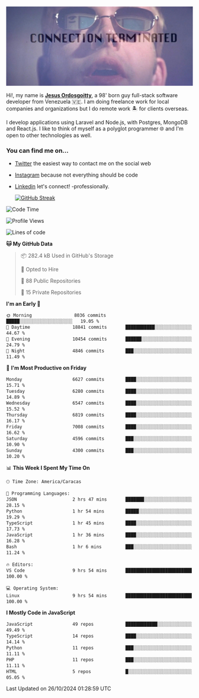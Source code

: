 ![hackers movie reference](./disconnected.jpg)

Hi!, my name is [**Jesus Ordosgoitty**](https://jodaz.dev), a 98' born guy full-stack software developer from Venezuela 🇻🇪. I am doing freelance work for local companies and organizations but I do remote work 🏝️ for clients overseas. 

I develop applications using Laravel and Node.js, with Postgres, MongoDB and React.js. I like to think of myself as a polyglot programmer 🌐 and I'm open to other technologies as well.

### You can find me on...

- [Twitter](https://twitter.com/jodaz_) the easiest way to contact me on the social web
- [Instagram](https://instagram.com/jodaz_) because not everything should be code
- [Linkedin](https://linkedin.com/in/jodaz) let's connect! -professionally.


    [![GitHub Streak](https://streak-stats.demolab.com?user=jodaz&theme=tokyonight)](https://git.io/streak-stats)

<!--START_SECTION:waka-->
![Code Time](http://img.shields.io/badge/Code%20Time-7%2C437%20hrs%2039%20mins-blue)

![Profile Views](http://img.shields.io/badge/Profile%20Views-0-blue)

![Lines of code](https://img.shields.io/badge/From%20Hello%20World%20I%27ve%20Written-82.5%20million%20lines%20of%20code-blue)

**🐱 My GitHub Data** 

> 📦 282.4 kB Used in GitHub's Storage 
 > 
> 💼 Opted to Hire
 > 
> 📜 88 Public Repositories 
 > 
> 🔑 15 Private Repositories 
 > 
**I'm an Early 🐤** 

```text
🌞 Morning                8036 commits        █████░░░░░░░░░░░░░░░░░░░░   19.05 % 
🌆 Daytime                18841 commits       ███████████░░░░░░░░░░░░░░   44.67 % 
🌃 Evening                10454 commits       ██████░░░░░░░░░░░░░░░░░░░   24.79 % 
🌙 Night                  4846 commits        ███░░░░░░░░░░░░░░░░░░░░░░   11.49 % 
```
📅 **I'm Most Productive on Friday** 

```text
Monday                   6627 commits        ████░░░░░░░░░░░░░░░░░░░░░   15.71 % 
Tuesday                  6280 commits        ████░░░░░░░░░░░░░░░░░░░░░   14.89 % 
Wednesday                6547 commits        ████░░░░░░░░░░░░░░░░░░░░░   15.52 % 
Thursday                 6819 commits        ████░░░░░░░░░░░░░░░░░░░░░   16.17 % 
Friday                   7008 commits        ████░░░░░░░░░░░░░░░░░░░░░   16.62 % 
Saturday                 4596 commits        ███░░░░░░░░░░░░░░░░░░░░░░   10.90 % 
Sunday                   4300 commits        ███░░░░░░░░░░░░░░░░░░░░░░   10.20 % 
```


📊 **This Week I Spent My Time On** 

```text
🕑︎ Time Zone: America/Caracas

💬 Programming Languages: 
JSON                     2 hrs 47 mins       ███████░░░░░░░░░░░░░░░░░░   28.15 % 
Python                   1 hr 54 mins        █████░░░░░░░░░░░░░░░░░░░░   19.29 % 
TypeScript               1 hr 45 mins        ████░░░░░░░░░░░░░░░░░░░░░   17.73 % 
JavaScript               1 hr 36 mins        ████░░░░░░░░░░░░░░░░░░░░░   16.28 % 
Bash                     1 hr 6 mins         ███░░░░░░░░░░░░░░░░░░░░░░   11.24 % 

🔥 Editors: 
VS Code                  9 hrs 54 mins       █████████████████████████   100.00 % 

💻 Operating System: 
Linux                    9 hrs 54 mins       █████████████████████████   100.00 % 
```

**I Mostly Code in JavaScript** 

```text
JavaScript               49 repos            ████████████░░░░░░░░░░░░░   49.49 % 
TypeScript               14 repos            ████░░░░░░░░░░░░░░░░░░░░░   14.14 % 
Python                   11 repos            ███░░░░░░░░░░░░░░░░░░░░░░   11.11 % 
PHP                      11 repos            ███░░░░░░░░░░░░░░░░░░░░░░   11.11 % 
HTML                     5 repos             █░░░░░░░░░░░░░░░░░░░░░░░░   05.05 % 
```




 Last Updated on 26/10/2024 01:28:59 UTC
<!--END_SECTION:waka-->
